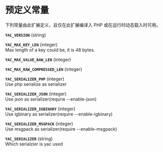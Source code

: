 预定义常量
==========

下列常量由此扩展定义，且仅在此扩展编译入 PHP 或在运行时动态载入时可用。

**`YAC_VERSION`** (<span class="type">string</span>)  
<span class="simpara"> </span>

**`YAC_MAX_KEY_LEN`** (<span class="type">integer</span>)  
<span class="simpara"> Max length of a key could be, it is 48 bytes.
</span>

**`YAC_MAX_VALUE_RAW_LEN`** (<span class="type">integer</span>)  
<span class="simpara"> </span>

**`YAC_MAX_RAW_COMPRESSED_LEN`** (<span class="type">integer</span>)  
<span class="simpara"> </span>

**`YAC_SERIALIZER_PHP`** (<span class="type">integer</span>)  
<span class="simpara"> Use php serialize as serializer </span>

**`YAC_SERIALIZER_JSON`** (<span class="type">integer</span>)  
<span class="simpara"> Use json as serializer(requrie --enable-json)
</span>

**`YAC_SERIALIZER_IGBINARY`** (<span class="type">integer</span>)  
<span class="simpara"> Use igbinary as serializer(require
--enable-igbinary) </span>

**`YAC_SERIALIZER_MSGPACK`** (<span class="type">integer</span>)  
<span class="simpara"> Use msgpack as serializer(require
--enable-msgpack) </span>

**`YAC_SERIALIZER`** (<span class="type">string</span>)  
<span class="simpara"> Which serialzier is yac used </span>

